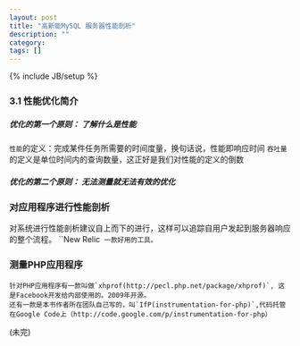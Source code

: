 ```yaml
---
layout: post
title: "高新能MySQL 服务器性能剖析"
description: ""
category: 
tags: []
---
```

{% include JB/setup %}


### 3.1 性能优化简介

##### 优化的第一个原则： 了解什么是性能
`性能`的定义：完成某件任务所需要的时间度量，换句话说，性能即响应时间
`吞吐量`的定义是单位时间内的查询数量，这正好是我们对性能的定义的倒数


##### 优化的第二个原则： 无法测量就无法有效的优化


### 对应用程序进行性能剖析
对系统进行性能剖析建议自上而下的进行，这样可以追踪自用户发起到服务器响应的整个流程。
``New Relic` 一款好用的工具。`

### 测量PHP应用程序
    针对PHP应用程序有一款叫做`xhprof(http://pecl.php.net/package/xhprof)`, 这是Facebook开发给内部使用的。2009年开源。
	还有一款是本书作者所在团队自己写的，叫`IfP(instrumentation-for-php)`,代码托管在Google Code上（http://code.google.com/p/instrumentation-for-php）






(未完)